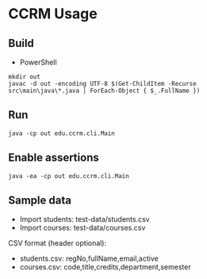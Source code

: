 # CCRM Usage

## Build
- PowerShell
```
mkdir out
javac -d out -encoding UTF-8 $(Get-ChildItem -Recurse src\main\java\*.java | ForEach-Object { $_.FullName })
```

## Run
```
java -cp out edu.ccrm.cli.Main
```

## Enable assertions
```
java -ea -cp out edu.ccrm.cli.Main
```

## Sample data
- Import students: test-data/students.csv
- Import courses: test-data/courses.csv

CSV format (header optional):
- students.csv: regNo,fullName,email,active
- courses.csv: code,title,credits,department,semester
